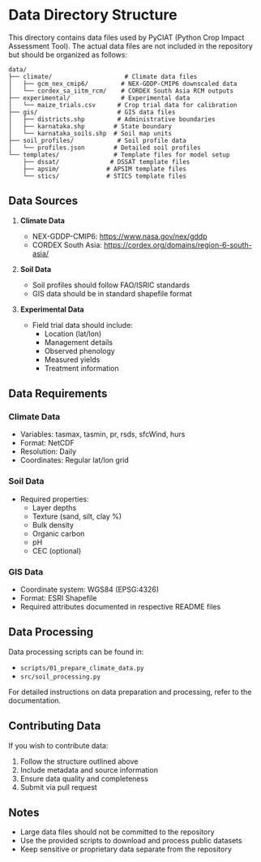 # Data Directory Structure

This directory contains data files used by PyCIAT (Python Crop Impact Assessment Tool). The actual data files are not included in the repository but should be organized as follows:

```
data/
├── climate/                    # Climate data files
│   ├── gcm_nex_cmip6/         # NEX-GDDP-CMIP6 downscaled data
│   └── cordex_sa_iitm_rcm/    # CORDEX South Asia RCM outputs
├── experimental/              # Experimental data
│   └── maize_trials.csv      # Crop trial data for calibration
├── gis/                      # GIS data files
│   ├── districts.shp         # Administrative boundaries
│   ├── karnataka.shp        # State boundary
│   └── karnataka_soils.shp  # Soil map units
├── soil_profiles/            # Soil profile data
│   └── profiles.json        # Detailed soil profiles
└── templates/               # Template files for model setup
    ├── dssat/              # DSSAT template files
    ├── apsim/             # APSIM template files
    └── stics/             # STICS template files

```

## Data Sources

1. **Climate Data**
   - NEX-GDDP-CMIP6: https://www.nasa.gov/nex/gddp
   - CORDEX South Asia: https://cordex.org/domains/region-6-south-asia/

2. **Soil Data**
   - Soil profiles should follow FAO/ISRIC standards
   - GIS data should be in standard shapefile format

3. **Experimental Data**
   - Field trial data should include:
     - Location (lat/lon)
     - Management details
     - Observed phenology
     - Measured yields
     - Treatment information

## Data Requirements

### Climate Data
- Variables: tasmax, tasmin, pr, rsds, sfcWind, hurs
- Format: NetCDF
- Resolution: Daily
- Coordinates: Regular lat/lon grid

### Soil Data
- Required properties:
  - Layer depths
  - Texture (sand, silt, clay %)
  - Bulk density
  - Organic carbon
  - pH
  - CEC (optional)

### GIS Data
- Coordinate system: WGS84 (EPSG:4326)
- Format: ESRI Shapefile
- Required attributes documented in respective README files

## Data Processing

Data processing scripts can be found in:
- `scripts/01_prepare_climate_data.py`
- `src/soil_processing.py`

For detailed instructions on data preparation and processing, refer to the documentation.

## Contributing Data

If you wish to contribute data:
1. Follow the structure outlined above
2. Include metadata and source information
3. Ensure data quality and completeness
4. Submit via pull request

## Notes

- Large data files should not be committed to the repository
- Use the provided scripts to download and process public datasets
- Keep sensitive or proprietary data separate from the repository
